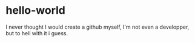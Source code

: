 # hello-world

I never thought I would create a github myself, I'm not even a developper, but to hell with it i guess.
